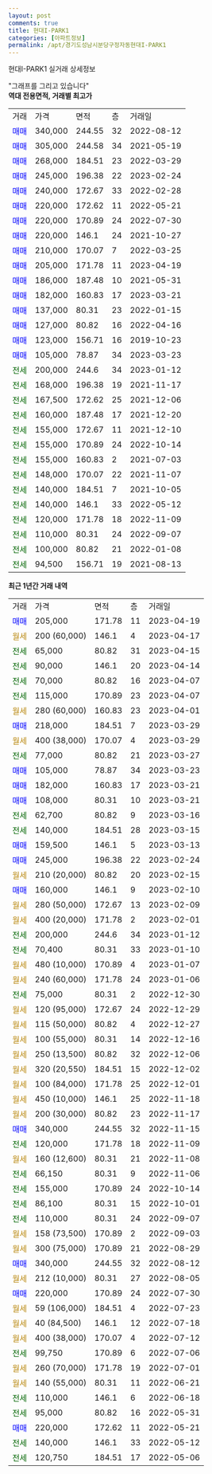 ```yaml
---
layout: post
comments: true
title: 현대I-PARK1
categories: [아파트정보]
permalink: /apt/경기도성남시분당구정자동현대I-PARK1
---
```


현대I-PARK1 실거래 상세정보

<script type="text/javascript">
  google.charts.load('current', {'packages':['line', 'corechart']});
  google.charts.setOnLoadCallback(drawChart);

  function drawChart() {
    var data = new google.visualization.DataTable();
    data.addColumn('date', '거래일');
    data.addColumn('number', "매매");
    data.addColumn('number', "전세");
    data.addColumn('number', "전매");

    data.addRows([[new Date(Date.parse("2023-04-19")), 205000, null, null], [new Date(Date.parse("2023-04-17")), null, null, null], [new Date(Date.parse("2023-04-15")), null, 65000, null], [new Date(Date.parse("2023-04-14")), null, 90000, null], [new Date(Date.parse("2023-04-07")), null, 70000, null], [new Date(Date.parse("2023-04-07")), null, 115000, null], [new Date(Date.parse("2023-04-01")), null, null, null], [new Date(Date.parse("2023-03-29")), 218000, null, null], [new Date(Date.parse("2023-03-29")), null, null, null], [new Date(Date.parse("2023-03-27")), null, 77000, null], [new Date(Date.parse("2023-03-23")), 105000, null, null], [new Date(Date.parse("2023-03-21")), 182000, null, null], [new Date(Date.parse("2023-03-21")), 108000, null, null], [new Date(Date.parse("2023-03-16")), null, 62700, null], [new Date(Date.parse("2023-03-15")), null, 140000, null], [new Date(Date.parse("2023-03-13")), 159500, null, null], [new Date(Date.parse("2023-02-24")), 245000, null, null], [new Date(Date.parse("2023-02-15")), null, null, null], [new Date(Date.parse("2023-02-10")), 160000, null, null], [new Date(Date.parse("2023-02-09")), null, null, null], [new Date(Date.parse("2023-02-01")), null, null, null], [new Date(Date.parse("2023-01-12")), null, 200000, null], [new Date(Date.parse("2023-01-10")), null, 70400, null], [new Date(Date.parse("2023-01-07")), null, null, null], [new Date(Date.parse("2023-01-06")), null, null, null], [new Date(Date.parse("2022-12-30")), null, 75000, null], [new Date(Date.parse("2022-12-29")), null, null, null], [new Date(Date.parse("2022-12-27")), null, null, null], [new Date(Date.parse("2022-12-16")), null, null, null], [new Date(Date.parse("2022-12-06")), null, null, null], [new Date(Date.parse("2022-12-02")), null, null, null], [new Date(Date.parse("2022-12-01")), null, null, null], [new Date(Date.parse("2022-11-18")), null, null, null], [new Date(Date.parse("2022-11-17")), null, null, null], [new Date(Date.parse("2022-11-15")), 340000, null, null], [new Date(Date.parse("2022-11-09")), null, 120000, null], [new Date(Date.parse("2022-11-08")), null, null, null], [new Date(Date.parse("2022-11-06")), null, 66150, null], [new Date(Date.parse("2022-10-14")), null, 155000, null], [new Date(Date.parse("2022-10-01")), null, 86100, null], [new Date(Date.parse("2022-09-07")), null, 110000, null], [new Date(Date.parse("2022-09-03")), null, null, null], [new Date(Date.parse("2022-08-29")), null, null, null], [new Date(Date.parse("2022-08-12")), 340000, null, null], [new Date(Date.parse("2022-08-05")), null, null, null], [new Date(Date.parse("2022-07-30")), 220000, null, null], [new Date(Date.parse("2022-07-23")), null, null, null], [new Date(Date.parse("2022-07-18")), null, null, null], [new Date(Date.parse("2022-07-12")), null, null, null], [new Date(Date.parse("2022-07-06")), null, 99750, null], [new Date(Date.parse("2022-07-01")), null, null, null], [new Date(Date.parse("2022-06-21")), null, null, null], [new Date(Date.parse("2022-06-18")), null, 110000, null], [new Date(Date.parse("2022-05-31")), null, 95000, null], [new Date(Date.parse("2022-05-21")), 220000, null, null], [new Date(Date.parse("2022-05-12")), null, 140000, null], [new Date(Date.parse("2022-05-06")), null, 120750, null]]);

    var options = {
      hAxis: {
        format: 'yyyy/MM/dd'
      },    
      lineWidth: 0,
      pointsVisible: true,    
      title: '최근 1년간 유형별 실거래가 분포',
      legend: { position: 'bottom' }
    };

    var formatter = new google.visualization.NumberFormat({pattern:'###,###'} );
    formatter.format(data, 1);
    formatter.format(data, 2);
    
    setTimeout(function() {
        var chart = new google.visualization.LineChart(document.getElementById('columnchart_material'));
        chart.draw(data, (options));
        document.getElementById('loading').style.display = 'none';
    }, 200);
  }
</script>


<div id="loading" style="z-index:20; display: block; margin-left: 0px">"그래프를 그리고 있습니다"</div>
<div id="columnchart_material" style="width: 95%; margin-left: 0px; display: block"></div>
<!-- contents start -->
<b>역대 전용면적, 거래별 최고가</b>
<table class="sortable">
    <tr>
      <td>거래</td>
      <td>가격</td>
      <td>면적</td>
      <td>층</td>
      <td>거래일</td>
    </tr>
        <tr>
          <td><a style="color: blue">매매</a></td>
          <td>340,000</td>
          <td>244.55</td>
          <td>32</td>
          <td>2022-08-12</td>
        </tr>            <tr>
          <td><a style="color: blue">매매</a></td>
          <td>305,000</td>
          <td>244.58</td>
          <td>34</td>
          <td>2021-05-19</td>
        </tr>            <tr>
          <td><a style="color: blue">매매</a></td>
          <td>268,000</td>
          <td>184.51</td>
          <td>23</td>
          <td>2022-03-29</td>
        </tr>            <tr>
          <td><a style="color: blue">매매</a></td>
          <td>245,000</td>
          <td>196.38</td>
          <td>22</td>
          <td>2023-02-24</td>
        </tr>            <tr>
          <td><a style="color: blue">매매</a></td>
          <td>240,000</td>
          <td>172.67</td>
          <td>33</td>
          <td>2022-02-28</td>
        </tr>            <tr>
          <td><a style="color: blue">매매</a></td>
          <td>220,000</td>
          <td>172.62</td>
          <td>11</td>
          <td>2022-05-21</td>
        </tr>            <tr>
          <td><a style="color: blue">매매</a></td>
          <td>220,000</td>
          <td>170.89</td>
          <td>24</td>
          <td>2022-07-30</td>
        </tr>            <tr>
          <td><a style="color: blue">매매</a></td>
          <td>220,000</td>
          <td>146.1</td>
          <td>24</td>
          <td>2021-10-27</td>
        </tr>            <tr>
          <td><a style="color: blue">매매</a></td>
          <td>210,000</td>
          <td>170.07</td>
          <td>7</td>
          <td>2022-03-25</td>
        </tr>            <tr>
          <td><a style="color: blue">매매</a></td>
          <td>205,000</td>
          <td>171.78</td>
          <td>11</td>
          <td>2023-04-19</td>
        </tr>            <tr>
          <td><a style="color: blue">매매</a></td>
          <td>186,000</td>
          <td>187.48</td>
          <td>10</td>
          <td>2021-05-31</td>
        </tr>            <tr>
          <td><a style="color: blue">매매</a></td>
          <td>182,000</td>
          <td>160.83</td>
          <td>17</td>
          <td>2023-03-21</td>
        </tr>            <tr>
          <td><a style="color: blue">매매</a></td>
          <td>137,000</td>
          <td>80.31</td>
          <td>23</td>
          <td>2022-01-15</td>
        </tr>            <tr>
          <td><a style="color: blue">매매</a></td>
          <td>127,000</td>
          <td>80.82</td>
          <td>16</td>
          <td>2022-04-16</td>
        </tr>            <tr>
          <td><a style="color: blue">매매</a></td>
          <td>123,000</td>
          <td>156.71</td>
          <td>16</td>
          <td>2019-10-23</td>
        </tr>            <tr>
          <td><a style="color: blue">매매</a></td>
          <td>105,000</td>
          <td>78.87</td>
          <td>34</td>
          <td>2023-03-23</td>
        </tr>        
        <tr>
              <td><a style="color: darkgreen">전세</a></td>
              <td>200,000</td>
              <td>244.6</td>
              <td>34</td>
              <td>2023-01-12</td>
            </tr>            <tr>
              <td><a style="color: darkgreen">전세</a></td>
              <td>168,000</td>
              <td>196.38</td>
              <td>19</td>
              <td>2021-11-17</td>
            </tr>            <tr>
              <td><a style="color: darkgreen">전세</a></td>
              <td>167,500</td>
              <td>172.62</td>
              <td>25</td>
              <td>2021-12-06</td>
            </tr>            <tr>
              <td><a style="color: darkgreen">전세</a></td>
              <td>160,000</td>
              <td>187.48</td>
              <td>17</td>
              <td>2021-12-20</td>
            </tr>            <tr>
              <td><a style="color: darkgreen">전세</a></td>
              <td>155,000</td>
              <td>172.67</td>
              <td>11</td>
              <td>2021-12-10</td>
            </tr>            <tr>
              <td><a style="color: darkgreen">전세</a></td>
              <td>155,000</td>
              <td>170.89</td>
              <td>24</td>
              <td>2022-10-14</td>
            </tr>            <tr>
              <td><a style="color: darkgreen">전세</a></td>
              <td>155,000</td>
              <td>160.83</td>
              <td>2</td>
              <td>2021-07-03</td>
            </tr>            <tr>
              <td><a style="color: darkgreen">전세</a></td>
              <td>148,000</td>
              <td>170.07</td>
              <td>22</td>
              <td>2021-11-07</td>
            </tr>            <tr>
              <td><a style="color: darkgreen">전세</a></td>
              <td>140,000</td>
              <td>184.51</td>
              <td>7</td>
              <td>2021-10-05</td>
            </tr>            <tr>
              <td><a style="color: darkgreen">전세</a></td>
              <td>140,000</td>
              <td>146.1</td>
              <td>33</td>
              <td>2022-05-12</td>
            </tr>            <tr>
              <td><a style="color: darkgreen">전세</a></td>
              <td>120,000</td>
              <td>171.78</td>
              <td>18</td>
              <td>2022-11-09</td>
            </tr>            <tr>
              <td><a style="color: darkgreen">전세</a></td>
              <td>110,000</td>
              <td>80.31</td>
              <td>24</td>
              <td>2022-09-07</td>
            </tr>            <tr>
              <td><a style="color: darkgreen">전세</a></td>
              <td>100,000</td>
              <td>80.82</td>
              <td>21</td>
              <td>2022-01-08</td>
            </tr>            <tr>
              <td><a style="color: darkgreen">전세</a></td>
              <td>94,500</td>
              <td>156.71</td>
              <td>19</td>
              <td>2021-08-13</td>
            </tr>        
    
</table>

<b>최근 1년간 거래 내역</b>

<table class="sortable">
    <tr>
      <td>거래</td>
      <td>가격</td>
      <td>면적</td>
      <td>층</td>
      <td>거래일</td>
    </tr>
    <tr>
      <td><a style="color: blue">매매</a></td>
      <td>205,000</td>
      <td>171.78</td>
      <td>11</td>
      <td>2023-04-19</td>
    </tr>          <tr>
      <td><a style="color: darkgoldenrod">월세</a></td>
      <td>200 (60,000)</td>
      <td>146.1</td>
      <td>4</td>
      <td>2023-04-17</td>
    </tr>          <tr>
      <td><a style="color: darkgreen">전세</a></td>
      <td>65,000</td>
      <td>80.82</td>
      <td>31</td>
      <td>2023-04-15</td>
    </tr>          <tr>
      <td><a style="color: darkgreen">전세</a></td>
      <td>90,000</td>
      <td>146.1</td>
      <td>20</td>
      <td>2023-04-14</td>
    </tr>          <tr>
      <td><a style="color: darkgreen">전세</a></td>
      <td>70,000</td>
      <td>80.82</td>
      <td>16</td>
      <td>2023-04-07</td>
    </tr>          <tr>
      <td><a style="color: darkgreen">전세</a></td>
      <td>115,000</td>
      <td>170.89</td>
      <td>23</td>
      <td>2023-04-07</td>
    </tr>          <tr>
      <td><a style="color: darkgoldenrod">월세</a></td>
      <td>280 (60,000)</td>
      <td>160.83</td>
      <td>23</td>
      <td>2023-04-01</td>
    </tr>          <tr>
      <td><a style="color: blue">매매</a></td>
      <td>218,000</td>
      <td>184.51</td>
      <td>7</td>
      <td>2023-03-29</td>
    </tr>          <tr>
      <td><a style="color: darkgoldenrod">월세</a></td>
      <td>400 (38,000)</td>
      <td>170.07</td>
      <td>4</td>
      <td>2023-03-29</td>
    </tr>          <tr>
      <td><a style="color: darkgreen">전세</a></td>
      <td>77,000</td>
      <td>80.82</td>
      <td>21</td>
      <td>2023-03-27</td>
    </tr>          <tr>
      <td><a style="color: blue">매매</a></td>
      <td>105,000</td>
      <td>78.87</td>
      <td>34</td>
      <td>2023-03-23</td>
    </tr>          <tr>
      <td><a style="color: blue">매매</a></td>
      <td>182,000</td>
      <td>160.83</td>
      <td>17</td>
      <td>2023-03-21</td>
    </tr>          <tr>
      <td><a style="color: blue">매매</a></td>
      <td>108,000</td>
      <td>80.31</td>
      <td>10</td>
      <td>2023-03-21</td>
    </tr>          <tr>
      <td><a style="color: darkgreen">전세</a></td>
      <td>62,700</td>
      <td>80.82</td>
      <td>9</td>
      <td>2023-03-16</td>
    </tr>          <tr>
      <td><a style="color: darkgreen">전세</a></td>
      <td>140,000</td>
      <td>184.51</td>
      <td>28</td>
      <td>2023-03-15</td>
    </tr>          <tr>
      <td><a style="color: blue">매매</a></td>
      <td>159,500</td>
      <td>146.1</td>
      <td>5</td>
      <td>2023-03-13</td>
    </tr>          <tr>
      <td><a style="color: blue">매매</a></td>
      <td>245,000</td>
      <td>196.38</td>
      <td>22</td>
      <td>2023-02-24</td>
    </tr>          <tr>
      <td><a style="color: darkgoldenrod">월세</a></td>
      <td>210 (20,000)</td>
      <td>80.82</td>
      <td>20</td>
      <td>2023-02-15</td>
    </tr>          <tr>
      <td><a style="color: blue">매매</a></td>
      <td>160,000</td>
      <td>146.1</td>
      <td>9</td>
      <td>2023-02-10</td>
    </tr>          <tr>
      <td><a style="color: darkgoldenrod">월세</a></td>
      <td>280 (50,000)</td>
      <td>172.67</td>
      <td>13</td>
      <td>2023-02-09</td>
    </tr>          <tr>
      <td><a style="color: darkgoldenrod">월세</a></td>
      <td>400 (20,000)</td>
      <td>171.78</td>
      <td>2</td>
      <td>2023-02-01</td>
    </tr>          <tr>
      <td><a style="color: darkgreen">전세</a></td>
      <td>200,000</td>
      <td>244.6</td>
      <td>34</td>
      <td>2023-01-12</td>
    </tr>          <tr>
      <td><a style="color: darkgreen">전세</a></td>
      <td>70,400</td>
      <td>80.31</td>
      <td>33</td>
      <td>2023-01-10</td>
    </tr>          <tr>
      <td><a style="color: darkgoldenrod">월세</a></td>
      <td>480 (10,000)</td>
      <td>170.89</td>
      <td>4</td>
      <td>2023-01-07</td>
    </tr>          <tr>
      <td><a style="color: darkgoldenrod">월세</a></td>
      <td>240 (60,000)</td>
      <td>171.78</td>
      <td>24</td>
      <td>2023-01-06</td>
    </tr>          <tr>
      <td><a style="color: darkgreen">전세</a></td>
      <td>75,000</td>
      <td>80.31</td>
      <td>2</td>
      <td>2022-12-30</td>
    </tr>          <tr>
      <td><a style="color: darkgoldenrod">월세</a></td>
      <td>120 (95,000)</td>
      <td>172.67</td>
      <td>24</td>
      <td>2022-12-29</td>
    </tr>          <tr>
      <td><a style="color: darkgoldenrod">월세</a></td>
      <td>115 (50,000)</td>
      <td>80.82</td>
      <td>4</td>
      <td>2022-12-27</td>
    </tr>          <tr>
      <td><a style="color: darkgoldenrod">월세</a></td>
      <td>100 (55,000)</td>
      <td>80.31</td>
      <td>14</td>
      <td>2022-12-16</td>
    </tr>          <tr>
      <td><a style="color: darkgoldenrod">월세</a></td>
      <td>250 (13,500)</td>
      <td>80.82</td>
      <td>32</td>
      <td>2022-12-06</td>
    </tr>          <tr>
      <td><a style="color: darkgoldenrod">월세</a></td>
      <td>320 (20,550)</td>
      <td>184.51</td>
      <td>15</td>
      <td>2022-12-02</td>
    </tr>          <tr>
      <td><a style="color: darkgoldenrod">월세</a></td>
      <td>100 (84,000)</td>
      <td>171.78</td>
      <td>25</td>
      <td>2022-12-01</td>
    </tr>          <tr>
      <td><a style="color: darkgoldenrod">월세</a></td>
      <td>450 (10,000)</td>
      <td>146.1</td>
      <td>25</td>
      <td>2022-11-18</td>
    </tr>          <tr>
      <td><a style="color: darkgoldenrod">월세</a></td>
      <td>200 (30,000)</td>
      <td>80.82</td>
      <td>23</td>
      <td>2022-11-17</td>
    </tr>          <tr>
      <td><a style="color: blue">매매</a></td>
      <td>340,000</td>
      <td>244.55</td>
      <td>32</td>
      <td>2022-11-15</td>
    </tr>          <tr>
      <td><a style="color: darkgreen">전세</a></td>
      <td>120,000</td>
      <td>171.78</td>
      <td>18</td>
      <td>2022-11-09</td>
    </tr>          <tr>
      <td><a style="color: darkgoldenrod">월세</a></td>
      <td>160 (12,600)</td>
      <td>80.31</td>
      <td>21</td>
      <td>2022-11-08</td>
    </tr>          <tr>
      <td><a style="color: darkgreen">전세</a></td>
      <td>66,150</td>
      <td>80.31</td>
      <td>9</td>
      <td>2022-11-06</td>
    </tr>          <tr>
      <td><a style="color: darkgreen">전세</a></td>
      <td>155,000</td>
      <td>170.89</td>
      <td>24</td>
      <td>2022-10-14</td>
    </tr>          <tr>
      <td><a style="color: darkgreen">전세</a></td>
      <td>86,100</td>
      <td>80.31</td>
      <td>15</td>
      <td>2022-10-01</td>
    </tr>          <tr>
      <td><a style="color: darkgreen">전세</a></td>
      <td>110,000</td>
      <td>80.31</td>
      <td>24</td>
      <td>2022-09-07</td>
    </tr>          <tr>
      <td><a style="color: darkgoldenrod">월세</a></td>
      <td>158 (73,500)</td>
      <td>170.89</td>
      <td>2</td>
      <td>2022-09-03</td>
    </tr>          <tr>
      <td><a style="color: darkgoldenrod">월세</a></td>
      <td>300 (75,000)</td>
      <td>170.89</td>
      <td>21</td>
      <td>2022-08-29</td>
    </tr>          <tr>
      <td><a style="color: blue">매매</a></td>
      <td>340,000</td>
      <td>244.55</td>
      <td>32</td>
      <td>2022-08-12</td>
    </tr>          <tr>
      <td><a style="color: darkgoldenrod">월세</a></td>
      <td>212 (10,000)</td>
      <td>80.31</td>
      <td>27</td>
      <td>2022-08-05</td>
    </tr>          <tr>
      <td><a style="color: blue">매매</a></td>
      <td>220,000</td>
      <td>170.89</td>
      <td>24</td>
      <td>2022-07-30</td>
    </tr>          <tr>
      <td><a style="color: darkgoldenrod">월세</a></td>
      <td>59 (106,000)</td>
      <td>184.51</td>
      <td>4</td>
      <td>2022-07-23</td>
    </tr>          <tr>
      <td><a style="color: darkgoldenrod">월세</a></td>
      <td>40 (84,500)</td>
      <td>146.1</td>
      <td>12</td>
      <td>2022-07-18</td>
    </tr>          <tr>
      <td><a style="color: darkgoldenrod">월세</a></td>
      <td>400 (38,000)</td>
      <td>170.07</td>
      <td>4</td>
      <td>2022-07-12</td>
    </tr>          <tr>
      <td><a style="color: darkgreen">전세</a></td>
      <td>99,750</td>
      <td>170.89</td>
      <td>6</td>
      <td>2022-07-06</td>
    </tr>          <tr>
      <td><a style="color: darkgoldenrod">월세</a></td>
      <td>260 (70,000)</td>
      <td>171.78</td>
      <td>19</td>
      <td>2022-07-01</td>
    </tr>          <tr>
      <td><a style="color: darkgoldenrod">월세</a></td>
      <td>140 (55,000)</td>
      <td>80.31</td>
      <td>11</td>
      <td>2022-06-21</td>
    </tr>          <tr>
      <td><a style="color: darkgreen">전세</a></td>
      <td>110,000</td>
      <td>146.1</td>
      <td>6</td>
      <td>2022-06-18</td>
    </tr>          <tr>
      <td><a style="color: darkgreen">전세</a></td>
      <td>95,000</td>
      <td>80.82</td>
      <td>16</td>
      <td>2022-05-31</td>
    </tr>          <tr>
      <td><a style="color: blue">매매</a></td>
      <td>220,000</td>
      <td>172.62</td>
      <td>11</td>
      <td>2022-05-21</td>
    </tr>          <tr>
      <td><a style="color: darkgreen">전세</a></td>
      <td>140,000</td>
      <td>146.1</td>
      <td>33</td>
      <td>2022-05-12</td>
    </tr>          <tr>
      <td><a style="color: darkgreen">전세</a></td>
      <td>120,750</td>
      <td>184.51</td>
      <td>17</td>
      <td>2022-05-06</td>
    </tr>      </table>
<!-- contents end -->    

